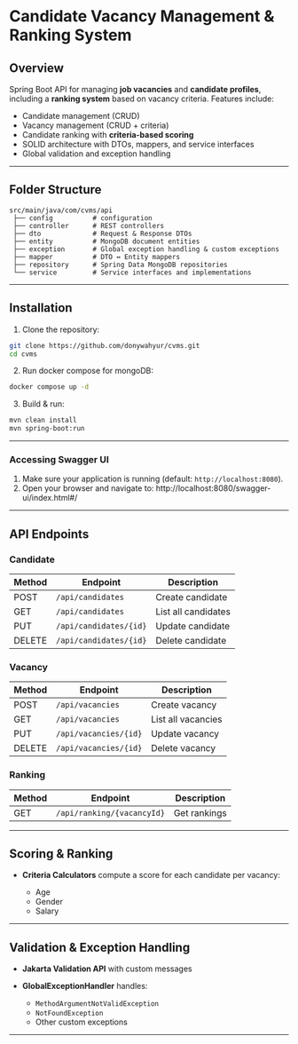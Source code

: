 # Candidate Vacancy Management & Ranking System

## Overview

Spring Boot API for managing **job vacancies** and **candidate profiles**, including a **ranking system** based on vacancy criteria.
Features include:

-   Candidate management (CRUD)
-   Vacancy management (CRUD + criteria)
-   Candidate ranking with **criteria-based scoring**
-   SOLID architecture with DTOs, mappers, and service interfaces
-   Global validation and exception handling

---

## Folder Structure

```
src/main/java/com/cvms/api
 ├── config          # configuration
 ├── controller      # REST controllers
 ├── dto             # Request & Response DTOs
 ├── entity          # MongoDB document entities
 ├── exception       # Global exception handling & custom exceptions
 ├── mapper          # DTO ↔ Entity mappers
 ├── repository      # Spring Data MongoDB repositories
 └── service         # Service interfaces and implementations
```

---

## Installation

1. Clone the repository:

```bash
git clone https://github.com/donywahyur/cvms.git
cd cvms
```

2. Run docker compose for mongoDB:

```bash
docker compose up -d
```

3. Build & run:

```bash
mvn clean install
mvn spring-boot:run
```

---

### Accessing Swagger UI

1. Make sure your application is running (default: `http://localhost:8080`).
2. Open your browser and navigate to: http://localhost:8080/swagger-ui/index.html#/

---

## API Endpoints

### Candidate

| Method | Endpoint               | Description         |
| ------ | ---------------------- | ------------------- |
| POST   | `/api/candidates`      | Create candidate    |
| GET    | `/api/candidates`      | List all candidates |
| PUT    | `/api/candidates/{id}` | Update candidate    |
| DELETE | `/api/candidates/{id}` | Delete candidate    |

### Vacancy

| Method | Endpoint              | Description        |
| ------ | --------------------- | ------------------ |
| POST   | `/api/vacancies`      | Create vacancy     |
| GET    | `/api/vacancies`      | List all vacancies |
| PUT    | `/api/vacancies/{id}` | Update vacancy     |
| DELETE | `/api/vacancies/{id}` | Delete vacancy     |

### Ranking

| Method | Endpoint                   | Description  |
| ------ | -------------------------- | ------------ |
| GET    | `/api/ranking/{vacancyId}` | Get rankings |

---

## Scoring & Ranking

-   **Criteria Calculators** compute a score for each candidate per vacancy:

    -   Age
    -   Gender
    -   Salary

---

## Validation & Exception Handling

-   **Jakarta Validation API** with custom messages
-   **GlobalExceptionHandler** handles:

    -   `MethodArgumentNotValidException`
    -   `NotFoundException`
    -   Other custom exceptions

---
